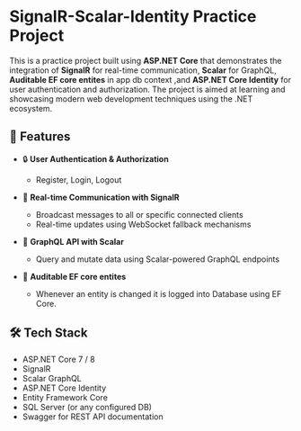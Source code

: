 # SignalR-Scalar-Identity Practice Project

This is a practice project built using **ASP.NET Core** that demonstrates the integration of **SignalR** for real-time communication, **Scalar** for GraphQL, **Auditable EF core entites** in app db context ,and **ASP.NET Core Identity** for user authentication and authorization. The project is aimed at learning and showcasing modern web development techniques using the .NET ecosystem.

## 🚀 Features

- 🔒 **User Authentication & Authorization**
  - Register, Login, Logout

- 📡 **Real-time Communication with SignalR**
  - Broadcast messages to all or specific connected clients
  - Real-time updates using WebSocket fallback mechanisms

- 🧬 **GraphQL API with Scalar**
  - Query and mutate data using Scalar-powered GraphQL endpoints

- 📃 **Auditable EF core entites**
  - Whenever an entity is changed it is logged into Database using EF Core.   
    
## 🛠 Tech Stack

- ASP.NET Core 7 / 8
- SignalR
- Scalar GraphQL
- ASP.NET Core Identity
- Entity Framework Core
- SQL Server (or any configured DB)
- Swagger for REST API documentation
